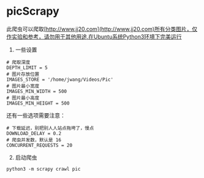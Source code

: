 # picScrapy
此爬虫可以爬取[http://www.jj20.com](http://www.jj20.com)所有分类图片，仅作实验和参考，请勿用于其他用途,在Ubuntu系统Python3环境下完美运行

1. 一些设置
```
# 爬取深度
DEPTH_LIMIT = 5
# 图片存放位置
IMAGES_STORE = '/home/jwang/Videos/Pic'
# 图片最小宽度
IMAGES_MIN_WIDTH = 500
# 图片最小高度
IMAGES_MIN_HEIGHT = 500
```
还有一些选项需要注意：
```
# 下载延迟，别把别人人站点拖垮了，慢点
DOWNLOAD_DELAY = 0.2
# 爬虫并发数，默认是 16
CONCURRENT_REQUESTS = 20
```

2. 启动爬虫
```
python3 -m scrapy crawl pic
```
